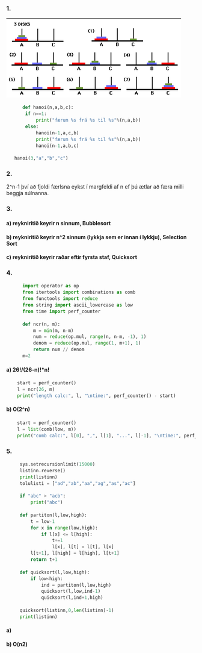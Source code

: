 ### 1.
![Tower](https://github.com/robertatli/FORR3RR-Reiknirit/blob/master/Verkefni3/tower.png)
```python
      def hanoi(n,a,b,c):
       if n==1:
           print("færum %s frá %s til %s"%(n,a,b))
       else:
           hanoi(n-1,a,c,b)
           print("færum %s frá %s til %s"%(n,a,b))
           hanoi(n-1,a,b,c)

   hanoi(3,"a","b","c")
```

### 2. 
2^n-1 því að fjoldi færlsna eykst í margfeldi af n ef þú ætlar að færa milli beggja súlnanna.


### 3. 
  #### a) reykniritið keyrir n sinnum, Bubblesort
   
  #### b) reykniritið keyrir n^2 sinnum (lykkja sem er innan í lykkju), Selection Sort
   
  #### c) reykniritið keyrir raðar eftir fyrsta staf, Quicksort
   
   
### 4. 
```python
      import operator as op
      from itertools import combinations as comb
      from functools import reduce
      from string import ascii_lowercase as low
      from time import perf_counter
      
      def ncr(n, m):
          m = min(m, n-m)
          num = reduce(op.mul, range(n, n-m, -1), 1)
          denom = reduce(op.mul, range(1, m+1), 1)
          return num // denom
      m=2
```
  #### a) 26!/(26-n)!*n!
  
  ```python
      start = perf_counter()
      l = ncr(26, m)
      print("length calc:", l, "\ntime:", perf_counter() - start)
  ```
   
  #### b) O(2^n)
  
  ```python
      start = perf_counter()
      l = list(comb(low, m))
      print("comb calc:", l[0], ",", l[1], "...", l[-1], "\ntime:", perf_counter() - start)
  ```
  
 ### 5.
 ```python
      sys.setrecursionlimit(15000)
      listinn.reverse()
      print(listinn)
      tolulisti = ["ad","ab","aa","ag","as","ac"]

      if "abc" > "acb":
          print("abc")
          
      def partiton(l,low,high):
          t = low-1
          for x in range(low,high):
              if l[x] <= l[high]:
                  t+=1
                  l[x], l[t] = l[t], l[x]
          l[t+1], l[high] = l[high], l[t+1]
          return t+1

      def quicksort(l,low,high):
          if low<high:
              ind = partiton(l,low,high)
              quicksort(l,low,ind-1)
              quicksort(l,ind+1,high)

      quicksort(listinn,0,len(listinn)-1)
      print(listinn)
 ```
  #### a)
 
  #### b) O(n2)
 
 ```python
       
 ```
 

